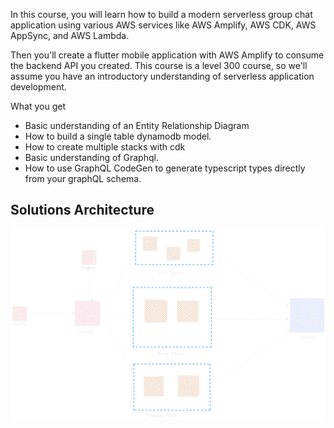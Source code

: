 In this course, you will learn how to build a modern serverless group chat application using various AWS services like AWS Amplify, AWS CDK, AWS AppSync, and AWS Lambda.

Then you'll create a flutter mobile application with AWS Amplify to consume the backend API you created.
This course is a level 300 course, so we'll assume you have an introductory understanding of serverless application development.

What you get
- Basic understanding of an Entity Relationship Diagram
- How to build a single table dynamodb model.
- How to create multiple stacks with cdk
- Basic understanding of Graphql.
- How to use GraphQL CodeGen to generate typescript types directly from your graphQL schema.

## Solutions Architecture


![alt text](https://github.com/trey-rosius/cdk_group_chat/raw/master/images/group.png)
